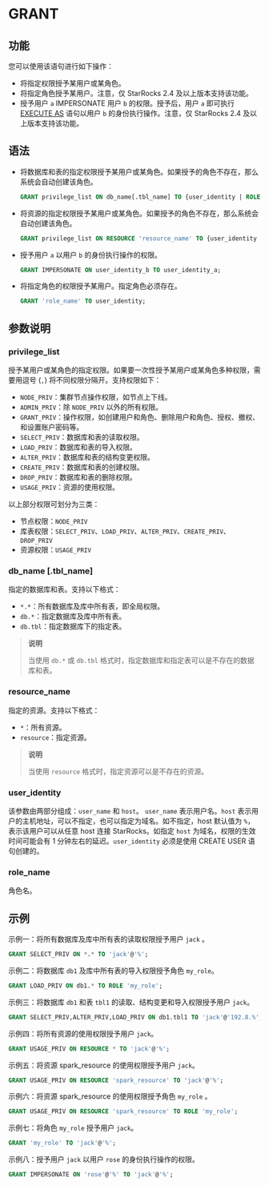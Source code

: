 # GRANT

## 功能

您可以使用该语句进行如下操作：

- 将指定权限授予某用户或某角色。
- 将指定角色授予某用户。注意，仅 StarRocks 2.4 及以上版本支持该功能。
- 授予用户 `a` IMPERSONATE 用户 `b` 的权限。授予后，用户 `a` 即可执行 [EXECUTE AS](../account-management/EXECUTE_AS.md) 语句以用户 `b` 的身份执行操作。注意，仅 StarRocks 2.4 及以上版本支持该功能。

## 语法

- 将数据库和表的指定权限授予某用户或某角色。如果授予的角色不存在，那么系统会自动创建该角色。

    ```SQL
    GRANT privilege_list ON db_name[.tbl_name] TO {user_identity | ROLE 'role_name'}
    ```

- 将资源的指定权限授予某用户或某角色。如果授予的角色不存在，那么系统会自动创建该角色。

    ```SQL
    GRANT privilege_list ON RESOURCE 'resource_name' TO {user_identity | ROLE 'role_name'};
    ```

- 授予用户 `a` 以用户 `b` 的身份执行操作的权限。

    ```SQL
    GRANT IMPERSONATE ON user_identity_b TO user_identity_a;
    ```

- 将指定角色的权限授予某用户。指定角色必须存在。

    ```SQL
    GRANT 'role_name' TO user_identity;
    ```

## 参数说明

### privilege_list

授予某用户或某角色的指定权限。如果要一次性授予某用户或某角色多种权限，需要用逗号 (`,`) 将不同权限分隔开。支持权限如下：

- `NODE_PRIV`：集群节点操作权限，如节点上下线。
- `ADMIN_PRIV`：除 `NODE_PRIV` 以外的所有权限。
- `GRANT_PRIV`：操作权限，如创建用户和角色、删除用户和角色、授权、撤权、和设置账户密码等。
- `SELECT_PRIV`：数据库和表的读取权限。
- `LOAD_PRIV`：数据库和表的导入权限。
- `ALTER_PRIV`：数据库和表的结构变更权限。
- `CREATE_PRIV`：数据库和表的创建权限。
- `DROP_PRIV`：数据库和表的删除权限。
- `USAGE_PRIV`：资源的使用权限。

以上部分权限可划分为三类：

- 节点权限：`NODE_PRIV`
- 库表权限：`SELECT_PRIV`、`LOAD_PRIV`、`ALTER_PRIV`、`CREATE_PRIV`、`DROP_PRIV`
- 资源权限：`USAGE_PRIV`

### db_name [.tbl_name]

指定的数据库和表。支持以下格式：

- `*.*`：所有数据库及库中所有表，即全局权限。
- `db.*`：指定数据库及库中所有表。
- `db.tbl`：指定数据库下的指定表。

> **说明**
>
> 当使用 `db.*` 或 `db.tbl` 格式时，指定数据库和指定表可以是不存在的数据库和表。

### resource_name

指定的资源。支持以下格式：

- `*`：所有资源。
- `resource`：指定资源。

> **说明**
>
> 当使用 `resource` 格式时，指定资源可以是不存在的资源。

### user_identity

该参数由两部分组成：`user_name` 和 `host`。 `user_name` 表示用户名。`host` 表示用户的主机地址，可以不指定，也可以指定为域名。如不指定，host 默认值为 `%`，表示该用户可以从任意 host 连接 StarRocks。如指定 `host` 为域名，权限的生效时间可能会有 1 分钟左右的延迟。`user_identity` 必须是使用 CREATE USER 语句创建的。

### role_name

角色名。

## 示例

示例一：将所有数据库及库中所有表的读取权限授予用户 `jack` 。

```SQL
GRANT SELECT_PRIV ON *.* TO 'jack'@'%';
```

示例二：将数据库 `db1` 及库中所有表的导入权限授予角色 `my_role`。

```SQL
GRANT LOAD_PRIV ON db1.* TO ROLE 'my_role';
```

示例三：将数据库 `db1` 和表 `tbl1` 的读取、结构变更和导入权限授予用户 `jack`。

```SQL
GRANT SELECT_PRIV,ALTER_PRIV,LOAD_PRIV ON db1.tbl1 TO 'jack'@'192.8.%';
```

示例四：将所有资源的使用权限授予用户 `jack`。

```SQL
GRANT USAGE_PRIV ON RESOURCE * TO 'jack'@'%';
```

示例五：将资源 spark_resource 的使用权限授予用户 `jack`。

```SQL
GRANT USAGE_PRIV ON RESOURCE 'spark_resource' TO 'jack'@'%';
```

示例六：将资源 spark_resource 的使用权限授予角色 `my_role` 。

```SQL
GRANT USAGE_PRIV ON RESOURCE 'spark_resource' TO ROLE 'my_role';
```

示例七：将角色 `my_role` 授予用户 `jack`。

```SQL
GRANT 'my_role' TO 'jack'@'%';
```

示例八：授予用户 `jack` 以用户 `rose` 的身份执行操作的权限。

```SQL
GRANT IMPERSONATE ON 'rose'@'%' TO 'jack'@'%';
```
